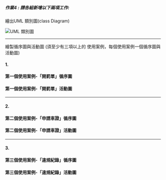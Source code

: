 ##### 作業4 : 請各組新增以下兩項工作: 

繪出UML 類別圖(class Diagram)

![UML 類別圖](https://user-images.githubusercontent.com/94920331/200112738-615eb1b0-6823-49c3-93ae-e17f9ae1da20.png)

---
繪製循序圖與活動圖 (須至少有三項以上的 使用案例，每個使用案例一個循序圖與活動圖)

#### 1.
#### 第一個使用案例-「開罰單」循序圖



#### 第一個使用案例-「開罰單」活動圖 



---

#### 2.
#### 第二個使用案例-「申請車證」循序圖



#### 第二個使用案例-「申請車證」活動圖



---

#### 3.
#### 第三個使用案例-「違規紀錄」循序圖



#### 第三個使用案例-「違規紀錄」活動圖


